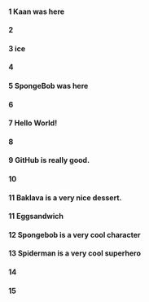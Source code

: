 #### 1 Kaan was here
#### 2
#### 3 ice
#### 4
#### 5 SpongeBob was here
#### 6
#### 7 Hello World!
#### 8
#### 9 GitHub is really good.
#### 10

#### 11 Baklava is a very nice dessert.

#### 11 Eggsandwich
#### 12 Spongebob is a very cool character
#### 13 Spiderman is a very cool superhero
#### 14
#### 15